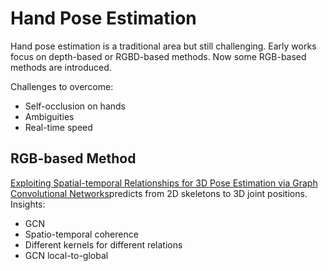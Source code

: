 # Hand Pose Estimation
Hand pose estimation is a traditional area but still challenging.  Early works focus on depth-based or RGBD-based methods. Now some RGB-based methods are introduced.

Challenges to overcome:
+ Self-occlusion on hands 
+ Ambiguities
+ Real-time speed

## RGB-based Method
[Exploiting Spatial-temporal Relationships for 3D Pose Estimation via Graph Convolutional Networks][1]predicts from 2D skeletons to 3D joint positions.
Insights:
+ GCN
+ Spatio-temporal coherence
+ Different kernels for different relations
+ GCN local-to-global

[1]:	https://cse.buffalo.edu/~jsyuan/papers/2019/Exploiting_Spatial-temporal_Relationships_for_3D_Pose_Estimation_via_Graph_Convolutional_Networks.pdf